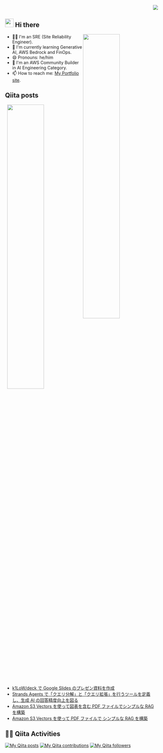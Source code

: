 <div align="right">
  <img src="https://komarev.com/ghpvc/?username=revsystem" />
</div>

## <img src="https://media.giphy.com/media/hvRJCLFzcasrR4ia7z/giphy.gif" width="28"> Hi there

<p><img align="right" width="49%" src="https://github-readme-stats.vercel.app/api?username=revsystem&theme=vue-dark&show_icons=true&locale=en&layout=compact" /></p>

- 🧑‍💻 I'm an SRE (Site Reliability Engineer).
- 🌱 I'm currently learning Generative AI, AWS Bedrock and FinOps.
- 😄 Pronouns: he/him
- 🔭 I'm an AWS Community Builder in AI Engineering Category.
- 📫 How to reach me: [My Portfolio site](https://rev-system.net).

## Qiita posts

<p><img align="right" width="49%" src="https://github-readme-stats.vercel.app/api/top-langs/?username=revsystem&theme=vue-dark&layout=compact" /></p>

<!-- BLOG-POST-LIST:START -->
- [k1LoW/deck で Google Slides のプレゼン資料を作成](https://qiita.com/revsystem/items/6a23409ef44ef80204b9)
- [Strands Agents で「クエリ分解」と「クエリ拡張」を行うツールを定義し、生成 AI の回答精度向上を図る](https://qiita.com/revsystem/items/e76b18fa44dcc3a280df)
- [Amazon S3 Vectors を使って図表を含む PDF ファイルでシンプルな RAG を構築](https://qiita.com/revsystem/items/707ff4519d33da406922)
- [Amazon S3 Vectors を使って PDF ファイルで シンプルな RAG を構築](https://qiita.com/revsystem/items/26afd436b7e2ae46ae1a)
<!-- BLOG-POST-LIST:END -->

## 🏃‍♀️ Qiita Activities

[![My Qiita posts](https://qiita-badge.apiapi.app/s/revsystem/posts.svg)](http://qiita.com/revsystem) [![My Qiita contributions](https://qiita-badge.apiapi.app/s/revsystem/contributions.svg)](http://qiita.com/revsystem) [![My Qiita followers](https://qiita-badge.apiapi.app/s/revsystem/followers.svg)](http://qiita.com/revsystem)
